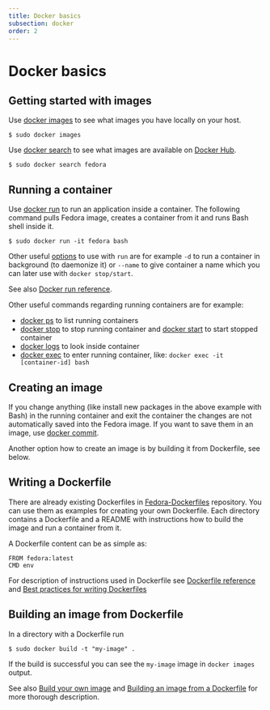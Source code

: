 ```yaml
---
title: Docker basics
subsection: docker
order: 2
---
```


# Docker basics

## Getting started with images

Use [docker images](https://docs.docker.com/userguide/dockerimages/#listing-images-on-the-host) to see what images you have locally on your host.

```
$ sudo docker images
```

Use [docker search](https://docs.docker.com/userguide/dockerimages/#finding-images) to see what images are available on [Docker Hub](https://hub.docker.com).

```
$ sudo docker search fedora
```

## Running a container

Use [docker run](https://docs.docker.com/userguide/dockerizing) to run an application inside a container.
The following command pulls Fedora image, creates a container from it and runs Bash shell inside it.

```
$ sudo docker run -it fedora bash
```

Other useful [options](https://docs.docker.com/reference/commandline/run) to use with `run` are for example `-d` to run a container in background (to daemonize it) or `--name` to give container a name which you can later use with `docker stop/start`.

See also [Docker run reference](http://docs.docker.com/reference/run).

Other useful commands regarding running containers are for example:

* [docker ps](https://docs.docker.com/reference/commandline/ps) to list running containers
* [docker stop](https://docs.docker.com/reference/commandline/stop) to stop running container and [docker start](https://docs.docker.com/reference/commandline/start) to start stopped container
* [docker logs](https://docs.docker.com/reference/commandline/logs) to look inside container
* [docker exec](https://docs.docker.com/reference/commandline/exec) to enter running container, like: `docker exec -it [container-id] bash`

## Creating an image

If you change anything (like install new packages in the above example with Bash) in the running container and exit the container the changes are not automatically saved into the Fedora image.
If you want to save them in an image, use [docker commit](https://docs.docker.com/userguide/dockerimages/#updating-and-committing-an-image).

Another option how to create an image is by building it from Dockerfile, see below.

## Writing a Dockerfile

There are already existing Dockerfiles in [Fedora-Dockerfiles](https://github.com/fedora-cloud/Fedora-Dockerfiles) repository. You can use them as examples for creating your own Dockerfile. Each directory contains a Dockerfile and a README with instructions how to build the image and run a container from it.

A Dockerfile content can be as simple as:

```
FROM fedora:latest
CMD env
```

For description of instructions used in Dockerfile see [Dockerfile reference](https://docs.docker.com/reference/builder) and [Best practices for writing Dockerfiles](https://docs.docker.com/articles/dockerfile_best-practices)

## Building an image from Dockerfile

In a directory with a Dockerfile run

```
$ sudo docker build -t "my-image" .
```

If the build is successful you can see the `my-image` image in `docker images` output.

See also [Build your own image](http://docs.docker.com/linux/step_four) and [Building an image from a Dockerfile](https://docs.docker.com/userguide/dockerimages/#building-an-image-from-a-dockerfile) for more thorough description.
